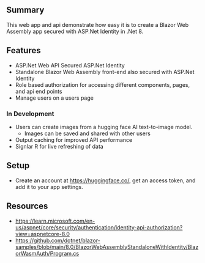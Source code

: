 ## Summary
This web app and api demonstrate how easy it is to create a Blazor Web Assembly app secured with ASP.Net Identity in .Net 8.

## Features
- ASP.Net Web API Secured ASP.Net Identity
- Standalone Blazor Web Assembly front-end also secured with ASP.Net Identity
- Role based authorization for accessing different components, pages, and api end points
- Manage users on a users page

### In Development
- Users can create images from a hugging face AI text-to-image model.
    - Images can be saved and shared with other users
- Output caching for improved API performance
- Signlar R for live refreshing of data


## Setup
- Create an account at https://huggingface.co/, get an access token, and add it to your app settings.

## Resources
- https://learn.microsoft.com/en-us/aspnet/core/security/authentication/identity-api-authorization?view=aspnetcore-8.0
- https://github.com/dotnet/blazor-samples/blob/main/8.0/BlazorWebAssemblyStandaloneWithIdentity/BlazorWasmAuth/Program.cs